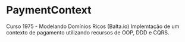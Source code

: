 # PaymentContext

Curso 1975 - Modelando Domínios Ricos (Balta.io)
Implemtação de um contexto de pagamento utilizando recursos de OOP, DDD e CQRS.

